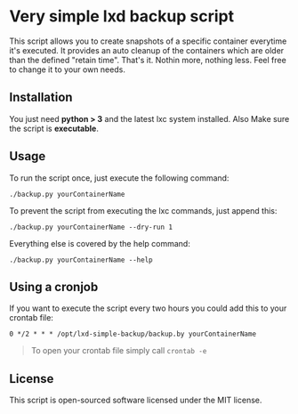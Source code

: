 # Very simple lxd backup script

This script allows you to create snapshots of a specific container everytime it's executed. 
It provides an auto cleanup of the containers which are older than the defined "retain time".
That's it. Nothin more, nothing less. Feel free to change it to your own needs.

## Installation

You just need **python > 3** and the latest lxc system installed.
Also Make sure the script is **executable**.

## Usage

To run the script once, just execute the following command: 

```shell
./backup.py yourContainerName
```

To prevent the script from executing the lxc commands, just append this: 

```shell
./backup.py yourContainerName --dry-run 1
```

Everything else is covered by the help command: 

```shell
./backup.py yourContainerName --help
```

## Using a cronjob

If you want to execute the script every two hours you could add this to your crontab file: 
```
0 */2 * * * /opt/lxd-simple-backup/backup.by yourContainerName
```
> To open your crontab file simply call ```crontab -e```

## License
This script is open-sourced software licensed under the MIT license.
